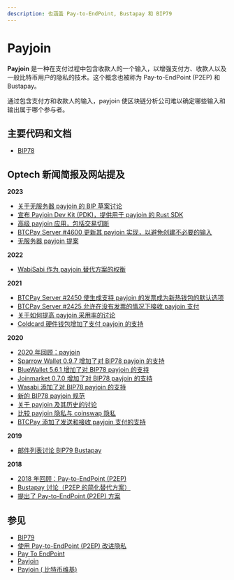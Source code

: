 ```yaml
---
description: 也涵盖 Pay-to-EndPoint, Bustapay 和 BIP79
---
```


# Payjoin

**Payjoin** 是一种在支付过程中包含收款人的一个输入，以增强支付方、收款人以及一般比特币用户的隐私的技术。这个概念也被称为 Pay-to-EndPoint (P2EP) 和 Bustapay。

通过包含支付方和收款人的输入，payjoin 使区块链分析公司难以确定哪些输入和输出属于哪个参与者。

## 主要代码和文档

* [BIP78](https://github.com/bitcoin/bips/blob/master/bip-0078.mediawiki)

## Optech 新闻简报及网站提及

**2023**

* [关于无服务器 payjoin 的 BIP 草案讨论](https://bitcoinops.org/en/newsletters/2023/08/16/#serverless-payjoin)
* [宣布 Payjoin Dev Kit (PDK)，提供用于 payjoin 的 Rust SDK](https://bitcoinops.org/en/newsletters/2023/07/19/#payjoin-sdk-announced)
* [高级 payjoin 应用，包括交易切断](https://bitcoinops.org/en/newsletters/2023/05/17/#advanced-payjoin-applications)
* [BTCPay Server #4600 更新其 payjoin 实现，以避免创建不必要的输入](https://bitcoinops.org/en/newsletters/2023/02/15/#btcpay-server-4600)
* [无服务器 payjoin 提案](https://bitcoinops.org/en/newsletters/2023/02/01/#serverless-payjoin-proposal)

**2022**

* [WabiSabi 作为 payjoin 替代方案的权衡](https://bitcoinops.org/en/newsletters/2022/04/06/#wabisabi-alternative-to-payjoin)

**2021**

* [BTCPay Server #2450 使生成支持 payjoin 的发票成为新热钱包的默认选项](https://bitcoinops.org/en/newsletters/2021/06/23/#btcpay-server-2450)
* [BTCPay Server #2425 允许在没有发票的情况下接收 payjoin 支付](https://bitcoinops.org/en/newsletters/2021/04/21/#btcpay-server-2425)
* [关于如何提高 payjoin 采用率的讨论](https://bitcoinops.org/en/newsletters/2021/01/20/#payjoin-adoption)
* [Coldcard 硬件钱包增加了支付 payjoin 的支持](https://bitcoinops.org/en/newsletters/2021/01/20/#coldcard-adds-payjoin-signing)

**2020**

* [2020 年回顾：payjoin](https://bitcoinops.org/en/newsletters/2020/12/23/#payjoin)
* [Sparrow Wallet 0.9.7 增加了对 BIP78 payjoin 的支持](https://bitcoinops.org/en/newsletters/2020/11/18/#sparrow-wallet-adds-payment-batching-and-payjoin)
* [BlueWallet 5.6.1 增加了对 BIP78 payjoin 的支持](https://bitcoinops.org/en/newsletters/2020/10/21/#bluewallet-adds-payjoin)
* [Joinmarket 0.7.0 增加了对 BIP78 payjoin 的支持](https://bitcoinops.org/en/newsletters/2020/09/23/#joinmarket-0-7-0-adds-bip78-psbt)
* [Wasabi 添加了对 BIP78 payjoin 的支持](https://bitcoinops.org/en/newsletters/2020/08/19/#wasabi-adds-support-for-payjoin)
* [新的 BIP78 payjoin 规范](https://bitcoinops.org/en/newsletters/2020/07/01/#bips-923)
* [关于 payjoin 及其历史的讨论](https://bitcoinops.org/en/newsletters/2020/06/03/#payjoin-p2ep)
* [比较 payjoin 隐私与 coinswap 隐私](https://bitcoinops.org/en/newsletters/2020/06/03/#design-for-a-coinswap-implementation)
* [BTCPay 添加了发送和接收 payjoin 支付的支持](https://bitcoinops.org/en/newsletters/2020/04/22/#btcpay-adds-support-for-sending-and-receiving-payjoined-payments)

**2019**

* [邮件列表讨论 BIP79 Bustapay](https://bitcoinops.org/en/newsletters/2019/01/29/#post-about-bip79-p2ep-payjoin)

**2018**

* [2018 年回顾：Pay-to-EndPoint (P2EP)](https://bitcoinops.org/en/newsletters/2018/12/28/#p2ep)
* [Bustapay 讨论（P2EP 的简化替代方案）](https://bitcoinops.org/en/newsletters/2018/09/18/#bustapay-discussion)
* [提出了 Pay-to-EndPoint (P2EP) 方案](https://bitcoinops.org/en/newsletters/2018/08/14/#pay-to-end-point-p2ep-idea-proposed)

## 参见

* [BIP79](https://github.com/bitcoin/bips/blob/master/bip-0079.mediawiki)
* [使用 Pay-to-EndPoint (P2EP) 改进隐私](https://blockstream.com/2018/08/08/en-improving-privacy-using-pay-to-endpoint/)
* [Pay To EndPoint](https://medium.com/@nopara73/pay-to-endpoint-56eb05d3cac6)
* [Payjoin](https://joinmarket.me/blog/blog/payjoin/)
* [Payjoin ( 比特币维基)](https://en.bitcoin.it/wiki/PayJoin)
